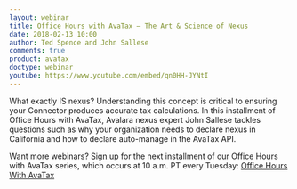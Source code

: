 ```yaml
---
layout: webinar
title: Office Hours with AvaTax – The Art & Science of Nexus
date: 2018-02-13 10:00
author: Ted Spence and John Sallese
comments: true
product: avatax
doctype: webinar
youtube: https://www.youtube.com/embed/qn0HH-JYNtI
---
```


What exactly IS nexus? Understanding this concept is critical to ensuring your Connector produces accurate tax calculations. In this installment of Office Hours with AvaTax, Avalara nexus expert John Sallese tackles questions such as why your organization needs to declare nexus in California and how to declare auto-manage in the AvaTax API.

Want more webinars? [Sign up](https://developer.avalara.com/resources/webinars/) for the next installment of our Office Hours with AvaTax series, which occurs at 10 a.m. PT every Tuesday: [Office Hours With AvaTax](https://developer.avalara.com/resources/webinars/)

